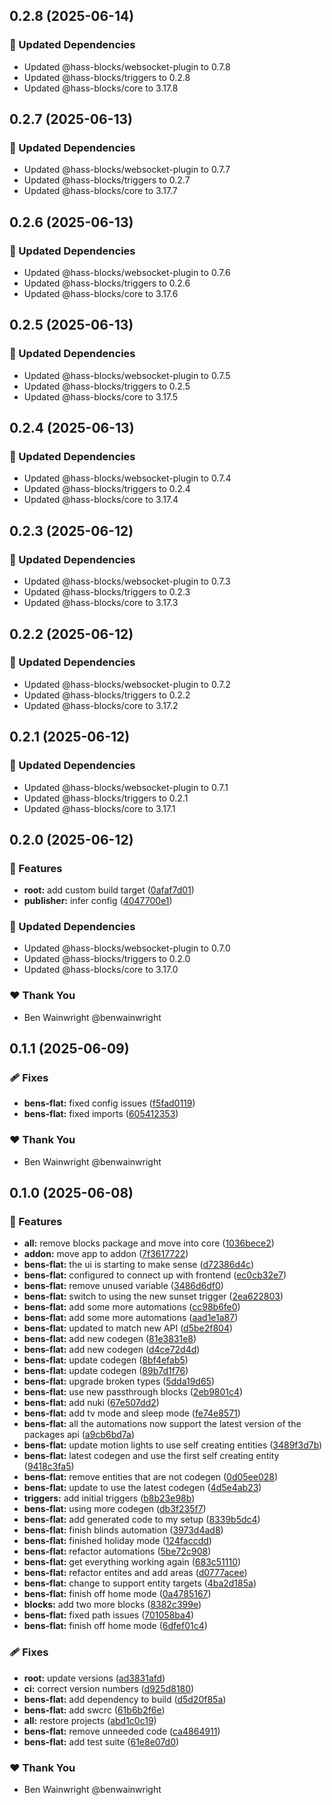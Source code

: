 ## 0.2.8 (2025-06-14)

### 🧱 Updated Dependencies

- Updated @hass-blocks/websocket-plugin to 0.7.8
- Updated @hass-blocks/triggers to 0.2.8
- Updated @hass-blocks/core to 3.17.8

## 0.2.7 (2025-06-13)

### 🧱 Updated Dependencies

- Updated @hass-blocks/websocket-plugin to 0.7.7
- Updated @hass-blocks/triggers to 0.2.7
- Updated @hass-blocks/core to 3.17.7

## 0.2.6 (2025-06-13)

### 🧱 Updated Dependencies

- Updated @hass-blocks/websocket-plugin to 0.7.6
- Updated @hass-blocks/triggers to 0.2.6
- Updated @hass-blocks/core to 3.17.6

## 0.2.5 (2025-06-13)

### 🧱 Updated Dependencies

- Updated @hass-blocks/websocket-plugin to 0.7.5
- Updated @hass-blocks/triggers to 0.2.5
- Updated @hass-blocks/core to 3.17.5

## 0.2.4 (2025-06-13)

### 🧱 Updated Dependencies

- Updated @hass-blocks/websocket-plugin to 0.7.4
- Updated @hass-blocks/triggers to 0.2.4
- Updated @hass-blocks/core to 3.17.4

## 0.2.3 (2025-06-12)

### 🧱 Updated Dependencies

- Updated @hass-blocks/websocket-plugin to 0.7.3
- Updated @hass-blocks/triggers to 0.2.3
- Updated @hass-blocks/core to 3.17.3

## 0.2.2 (2025-06-12)

### 🧱 Updated Dependencies

- Updated @hass-blocks/websocket-plugin to 0.7.2
- Updated @hass-blocks/triggers to 0.2.2
- Updated @hass-blocks/core to 3.17.2

## 0.2.1 (2025-06-12)

### 🧱 Updated Dependencies

- Updated @hass-blocks/websocket-plugin to 0.7.1
- Updated @hass-blocks/triggers to 0.2.1
- Updated @hass-blocks/core to 3.17.1

## 0.2.0 (2025-06-12)

### 🚀 Features

- **root:** add custom build target ([0afaf7d01](https://github.com/hass-blocks/hass-blocks/commit/0afaf7d01))
- **publisher:** infer config ([4047700e1](https://github.com/hass-blocks/hass-blocks/commit/4047700e1))

### 🧱 Updated Dependencies

- Updated @hass-blocks/websocket-plugin to 0.7.0
- Updated @hass-blocks/triggers to 0.2.0
- Updated @hass-blocks/core to 3.17.0

### ❤️ Thank You

- Ben Wainwright @benwainwright

## 0.1.1 (2025-06-09)

### 🩹 Fixes

- **bens-flat:** fixed config issues ([f5fad0119](https://github.com/hass-blocks/hass-blocks/commit/f5fad0119))
- **bens-flat:** fixed imports ([605412353](https://github.com/hass-blocks/hass-blocks/commit/605412353))

### ❤️ Thank You

- Ben Wainwright @benwainwright

## 0.1.0 (2025-06-08)

### 🚀 Features

- **all:** remove blocks package and move into core ([1036bece2](https://github.com/hass-blocks/hass-blocks/commit/1036bece2))
- **addon:** move app to addon ([7f3617722](https://github.com/hass-blocks/hass-blocks/commit/7f3617722))
- **bens-flat:** the ui is starting to make sense ([d72386d4c](https://github.com/hass-blocks/hass-blocks/commit/d72386d4c))
- **bens-flat:** configured to connect up with frontend ([ec0cb32e7](https://github.com/hass-blocks/hass-blocks/commit/ec0cb32e7))
- **bens-flat:** remove unused variable ([3486d6df0](https://github.com/hass-blocks/hass-blocks/commit/3486d6df0))
- **bens-flat:** switch to using the new sunset trigger ([2ea622803](https://github.com/hass-blocks/hass-blocks/commit/2ea622803))
- **bens-flat:** add some more automations ([cc98b6fe0](https://github.com/hass-blocks/hass-blocks/commit/cc98b6fe0))
- **bens-flat:** add some more automations ([aad1e1a87](https://github.com/hass-blocks/hass-blocks/commit/aad1e1a87))
- **bens-flat:** updated to match new API ([d5be2f804](https://github.com/hass-blocks/hass-blocks/commit/d5be2f804))
- **bens-flat:** add new codegen ([81e3831e8](https://github.com/hass-blocks/hass-blocks/commit/81e3831e8))
- **bens-flat:** add new codegen ([d4ce72d4d](https://github.com/hass-blocks/hass-blocks/commit/d4ce72d4d))
- **bens-flat:** update codegen ([8bf4efab5](https://github.com/hass-blocks/hass-blocks/commit/8bf4efab5))
- **bens-flat:** update codegen ([89b7d1f76](https://github.com/hass-blocks/hass-blocks/commit/89b7d1f76))
- **bens-flat:** upgrade broken types ([5dda19d65](https://github.com/hass-blocks/hass-blocks/commit/5dda19d65))
- **bens-flat:** use new passthrough blocks ([2eb9801c4](https://github.com/hass-blocks/hass-blocks/commit/2eb9801c4))
- **bens-flat:** add nuki ([67e507dd2](https://github.com/hass-blocks/hass-blocks/commit/67e507dd2))
- **bens-flat:** add tv mode and sleep mode ([fe74e8571](https://github.com/hass-blocks/hass-blocks/commit/fe74e8571))
- **bens-flat:** all the automations now support the latest version of the packages api ([a9cb6bd7a](https://github.com/hass-blocks/hass-blocks/commit/a9cb6bd7a))
- **bens-flat:** update motion lights to use self creating entities ([3489f3d7b](https://github.com/hass-blocks/hass-blocks/commit/3489f3d7b))
- **bens-flat:** latest codegen and use the first self creating entity ([9418c3fa5](https://github.com/hass-blocks/hass-blocks/commit/9418c3fa5))
- **bens-flat:** remove entities that are not codegen ([0d05ee028](https://github.com/hass-blocks/hass-blocks/commit/0d05ee028))
- **bens-flat:** update to use the latest codegen ([4d5e4ab23](https://github.com/hass-blocks/hass-blocks/commit/4d5e4ab23))
- **triggers:** add initial triggers ([b8b23e98b](https://github.com/hass-blocks/hass-blocks/commit/b8b23e98b))
- **bens-flat:** using more codegen ([db3f235f7](https://github.com/hass-blocks/hass-blocks/commit/db3f235f7))
- **bens-flat:** add generated code to my setup ([8339b5dc4](https://github.com/hass-blocks/hass-blocks/commit/8339b5dc4))
- **bens-flat:** finish blinds automation ([3973d4ad8](https://github.com/hass-blocks/hass-blocks/commit/3973d4ad8))
- **bens-flat:** finished holiday mode ([124faccdd](https://github.com/hass-blocks/hass-blocks/commit/124faccdd))
- **bens-flat:** refactor automations ([5be72c908](https://github.com/hass-blocks/hass-blocks/commit/5be72c908))
- **bens-flat:** get everything working again ([683c51110](https://github.com/hass-blocks/hass-blocks/commit/683c51110))
- **bens-flat:** refactor entites and add areas ([d0777acee](https://github.com/hass-blocks/hass-blocks/commit/d0777acee))
- **bens-flat:** change to support entity targets ([4ba2d185a](https://github.com/hass-blocks/hass-blocks/commit/4ba2d185a))
- **bens-flat:** finish off home mode ([0a4785167](https://github.com/hass-blocks/hass-blocks/commit/0a4785167))
- **blocks:** add two more blocks ([8382c399e](https://github.com/hass-blocks/hass-blocks/commit/8382c399e))
- **bens-flat:** fixed path issues ([701058ba4](https://github.com/hass-blocks/hass-blocks/commit/701058ba4))
- **bens-flat:** finish off home mode ([6dfef01c4](https://github.com/hass-blocks/hass-blocks/commit/6dfef01c4))

### 🩹 Fixes

- **root:** update versions ([ad3831afd](https://github.com/hass-blocks/hass-blocks/commit/ad3831afd))
- **ci:** correct version numbers ([d925d8180](https://github.com/hass-blocks/hass-blocks/commit/d925d8180))
- **bens-flat:** add dependency to build ([d5d20f85a](https://github.com/hass-blocks/hass-blocks/commit/d5d20f85a))
- **bens-flat:** add swcrc ([61b6b2f6e](https://github.com/hass-blocks/hass-blocks/commit/61b6b2f6e))
- **all:** restore projects ([abd1c0c19](https://github.com/hass-blocks/hass-blocks/commit/abd1c0c19))
- **bens-flat:** remove unneeded code ([ca4864911](https://github.com/hass-blocks/hass-blocks/commit/ca4864911))
- **bens-flat:** add test suite ([61e8e07d0](https://github.com/hass-blocks/hass-blocks/commit/61e8e07d0))

### ❤️ Thank You

- Ben Wainwright @benwainwright
